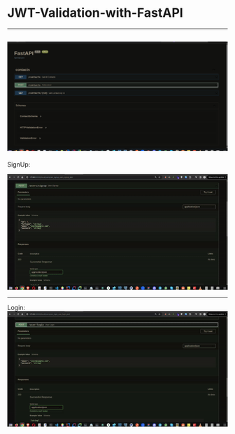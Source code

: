 # JWT-Validation-with-FastAPI


---------------------------------------
![My Image](img/Screenshot%20from%202024-10-13%2000-41-56.png)
---------------------------------------

SignUp:

![Demo](img/Signup.gif?raw=true)

---------------------------------

Login:
![Demo](img/Login.gif?raw=true)